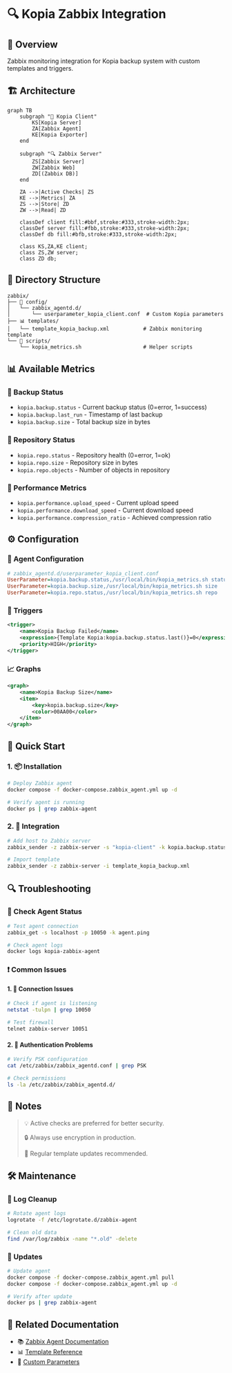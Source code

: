 # 🔍 Kopia Zabbix Integration

## 🎯 Overview
Zabbix monitoring integration for Kopia backup system with custom templates and triggers.

## 🏗️ Architecture

```mermaid
graph TB
    subgraph "🔄 Kopia Client"
        KS[Kopia Server]
        ZA[Zabbix Agent]
        KE[Kopia Exporter]
    end
    
    subgraph "🔍 Zabbix Server"
        ZS[Zabbix Server]
        ZW[Zabbix Web]
        ZD[(Zabbix DB)]
    end
    
    ZA -->|Active Checks| ZS
    KE -->|Metrics| ZA
    ZS -->|Store| ZD
    ZW -->|Read| ZD
    
    classDef client fill:#bbf,stroke:#333,stroke-width:2px;
    classDef server fill:#fbb,stroke:#333,stroke-width:2px;
    classDef db fill:#bfb,stroke:#333,stroke-width:2px;
    
    class KS,ZA,KE client;
    class ZS,ZW server;
    class ZD db;
```

## 📁 Directory Structure
```
zabbix/
├── 📝 config/
│   └── zabbix_agentd.d/
│       └── userparameter_kopia_client.conf  # Custom Kopia parameters
├── 📊 templates/
│   └── template_kopia_backup.xml           # Zabbix monitoring template
└── 📜 scripts/
    └── kopia_metrics.sh                    # Helper scripts
```

## 📊 Available Metrics

### 🔄 Backup Status
- `kopia.backup.status` - Current backup status (0=error, 1=success)
- `kopia.backup.last_run` - Timestamp of last backup
- `kopia.backup.size` - Total backup size in bytes

### 💾 Repository Status
- `kopia.repo.status` - Repository health (0=error, 1=ok)
- `kopia.repo.size` - Repository size in bytes
- `kopia.repo.objects` - Number of objects in repository

### 🚦 Performance Metrics
- `kopia.performance.upload_speed` - Current upload speed
- `kopia.performance.download_speed` - Current download speed
- `kopia.performance.compression_ratio` - Achieved compression ratio

## ⚙️ Configuration

### 🔧 Agent Configuration
```ini
# zabbix_agentd.d/userparameter_kopia_client.conf
UserParameter=kopia.backup.status,/usr/local/bin/kopia_metrics.sh status
UserParameter=kopia.backup.size,/usr/local/bin/kopia_metrics.sh size
UserParameter=kopia.repo.status,/usr/local/bin/kopia_metrics.sh repo
```

### 🎯 Triggers
```xml
<trigger>
    <name>Kopia Backup Failed</name>
    <expression>{Template Kopia:kopia.backup.status.last()}=0</expression>
    <priority>HIGH</priority>
</trigger>
```

### 📈 Graphs
```xml
<graph>
    <name>Kopia Backup Size</name>
    <item>
        <key>kopia.backup.size</key>
        <color>00AA00</color>
    </item>
</graph>
```

## 🚀 Quick Start

### 1. 📦 Installation
```bash
# Deploy Zabbix agent
docker compose -f docker-compose.zabbix_agent.yml up -d

# Verify agent is running
docker ps | grep zabbix-agent
```

### 2. 🔗 Integration
```bash
# Add host to Zabbix server
zabbix_sender -z zabbix-server -s "kopia-client" -k kopia.backup.status -o 1

# Import template
zabbix_sender -z zabbix-server -i template_kopia_backup.xml
```

## 🔍 Troubleshooting

### 🔄 Check Agent Status
```bash
# Test agent connection
zabbix_get -s localhost -p 10050 -k agent.ping

# Check agent logs
docker logs kopia-zabbix-agent
```

### ❗ Common Issues

#### 1. 🔌 Connection Issues
```bash
# Check if agent is listening
netstat -tulpn | grep 10050

# Test firewall
telnet zabbix-server 10051
```

#### 2. 🔑 Authentication Problems
```bash
# Verify PSK configuration
cat /etc/zabbix/zabbix_agentd.conf | grep PSK

# Check permissions
ls -la /etc/zabbix/zabbix_agentd.d/
```

## 📝 Notes
> 💡 Active checks are preferred for better security.
> 
> 🔒 Always use encryption in production.
> 
> 🔄 Regular template updates recommended.

## 🛠️ Maintenance

### 🧹 Log Cleanup
```bash
# Rotate agent logs
logrotate -f /etc/logrotate.d/zabbix-agent

# Clean old data
find /var/log/zabbix -name "*.old" -delete
```

### 🔄 Updates
```bash
# Update agent
docker compose -f docker-compose.zabbix_agent.yml pull
docker compose -f docker-compose.zabbix_agent.yml up -d

# Verify after update
docker ps | grep zabbix-agent
```

## 🔗 Related Documentation
- 📚 [Zabbix Agent Documentation](https://www.zabbix.com/documentation/current/manual/concepts/agent)
- 📊 [Template Reference](https://www.zabbix.com/documentation/current/manual/config/templates)
- 🔧 [Custom Parameters](https://www.zabbix.com/documentation/current/manual/config/items/userparameters)